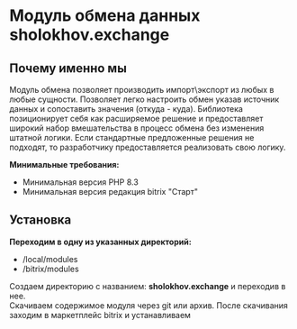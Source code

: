 # Модуль обмена данных sholokhov.exchange

## Почему именно мы


Модуль обмена позволяет производить импорт\экспорт из любых в любые сущности.
Позволяет легко настроить обмен указав источник данных и сопоставить значения (откуда - куда).
Библиотека позиционирует себя как расширяемое решение и предоставляет широкий набор вмешательства в процесс обмена без изменения штатной логики.
Если стандартные предложенные решения не подходят, то разработчику предоставляется реализовать свою логику.


**Минимальные требования:**
- Минимальная версия PHP 8.3
- Минимальная версия редакция bitrix "Старт"

## Установка
**Переходим в одну из указанных директорий:**
- /local/modules
- /bitrix/modules

Создаем директорию с названием: **sholokhov.exchange** и переходив в нее.  
Скачиваем содержимое модуля через git или архив. После скачивания заходим в маркетплейс bitrix и устанавливаем
